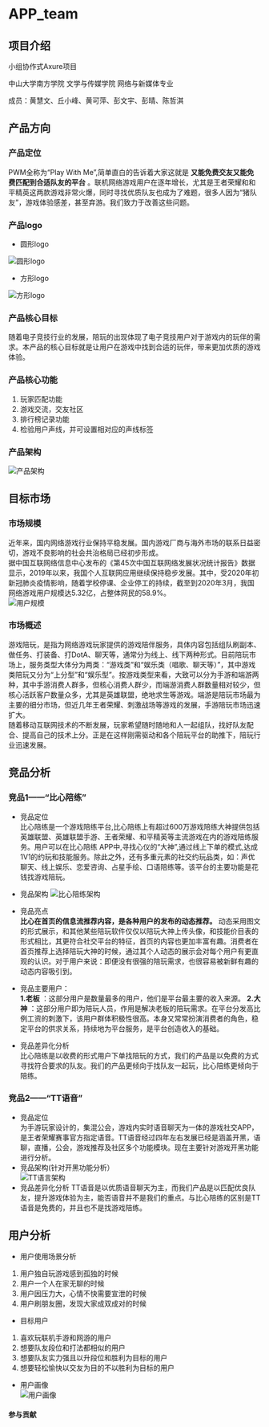 # APP_team

## 项目介绍
小组协作式Axure项目

中山大学南方学院 文学与传媒学院 网络与新媒体专业

成员：黄慧文、丘小峰、黄可萍、彭文宇、彭晴、陈哲淇


## 产品方向

### 产品定位
PWM全称为“Play With Me”,简单直白的告诉着大家这就是 **又能免费交友又能免费匹配到合适队友的平台** 。联机网络游戏用户在逐年增长，尤其是王者荣耀和和平精英这两款游戏非常火爆，同时寻找优质队友也成为了难题，很多人因为“猪队友”，游戏体验感差，甚至弃游。我们致力于改善这些问题。

### 产品logo

- 圆形logo

![圆形logo](https://gitee.com/pengqiang666/app_team/raw/master/images/logo.png) 

- 方形logo

![方形logo](https://gitee.com/pengqiang666/app_team/raw/master/images/logo_show.png) 

### 产品核心目标
随着电子竞技行业的发展，陪玩的出现体现了电子竞技用户对于游戏内的玩伴的需求。本产品的核心目标就是让用户在游戏中找到合适的玩伴，带来更加优质的游戏体验。

### 产品核心功能
1. 玩家匹配功能
2. 游戏交流，交友社区
3. 排行榜记录功能
4. 检验用户声线，并可设置相对应的声线标签

### 产品架构
![产品架构](https://gitee.com/pengqiang666/app_team/raw/master/images/chanpinjiegoutu.png)  

## 目标市场

### 市场规模
 近年来，国内网络游戏行业保持平稳发展。国内游戏厂商与海外市场的联系日益密切，游戏不良影响的社会共治格局已经初步形成。  
据中国互联网络信息中心发布的《第45次中国互联网络发展状况统计报告》数据显示，2019年以来，我国个人互联网应用继续保持稳步发展。其中，受2020年初新冠肺炎疫情影响，随着学校停课、企业停工的持续，截至到2020年3月，我国网络游戏用户规模达5.32亿，占整体网民的58.9%。  
![用户规模](https://gitee.com/pengqiang666/study_note/raw/master/img/image.png "在这里输入图片标题")   

### 市场概述
  游戏陪玩，是指为网络游戏玩家提供的游戏陪伴服务，具体内容包括组队刷副本、做任务、打装备、打DotA、聊天等，通常分为线上、线下两种形式。目前陪玩市场上，服务类型大体分为两类：“游戏类”和“娱乐类（唱歌、聊天等）”，其中游戏类陪玩又分为“上分型”和“娱乐型”。按游戏类型来看，大致可以分为手游和端游两种，其中手游消费人群多，但核心消费人群少，而端游消费人群数量相对较少，但核心活跃客户数量众多，尤其是英雄联盟，绝地求生等游戏。端游是陪玩市场最为主要的细分市场，但近几年王者荣耀、刺激战场等游戏的发展，手游陪玩市场迅速扩大。  
  随着移动互联网技术的不断发展，玩家希望随时随地和人一起组队，找好队友配合、提高自己的技术上分。正是在这样刚需驱动和各个陪玩平台的助推下，陪玩行业迅速发展。



## 竞品分析

### 竞品1——“比心陪练”
- 竞品定位  
比心陪练是一个游戏陪练平台,比心陪练上有超过600万游戏陪练大神提供包括英雄联盟、英雄联盟手游、王者荣耀、和平精英等主流游戏在内的游戏陪练服务。用户可以在比心陪练 APP中,寻找心仪的“大神”,通过线上下单的模式,达成1V1的约玩和技能服务。除此之外，还有多重元素的社交约玩品类，如：声优聊天、线上娱乐、恋爱咨询、占星手绘、口语陪练等。该平台的主要功能是花钱找游戏陪玩。

- 竞品架构 
![比心陪练架构](https://gitee.com/pengqiang666/study_note/raw/master/img/Bcp2_lEyNdpABaZkYsrPGQ.png "在这里输入图片标题")  
- 竞品亮点  
 **比心在首页的信息流推荐内容，是各种用户的发布的动态推荐。** 动态采用图文的形式展示，和其他某些陪玩软件仅仅以陪玩大神上传头像，和技能价目表的形式相比，其更符合社交平台的特征，首页的内容也更加丰富有趣。消费者在首页推荐上选择陪玩大神的时候，通过其个人动态的展示会对每个用户有更直观的认识。对于用户来说：即便没有很强的陪玩需求，也很容易被新鲜有趣的动态内容吸引到。
- 竞品主要用户：  
 **1.老板** ：这部分用户是数量最多的用户，他们是平台最主要的收入来源。
 **2.大神** ：这部分用户即为陪玩人员，作用是解决老板的陪玩需求。在平台分发高比例工资的刺激下，该用户群体积极性很高。本身又常常扮演消费者的角色，稳定平台的供求关系，持续地为平台服务，是平台创造收入的基础。
- 竞品差异化分析  
比心陪练是以收费的形式用户下单找陪玩的方式，我们的产品是以免费的方式寻找符合要求的队友。我们的产品更倾向于找队友一起玩，比心陪练更倾向于陪练。  

### 竞品2——“TT语音”
- 竞品定位  
为手游玩家设计的，集混公会，游戏内实时语音聊天为一体的游戏社交APP，是王者荣耀赛事官方指定语音。TT语音经过四年左右发展已经是涵盖开黑，语聊，直播，公会，游戏推荐及社区多个功能模块。现在主要针对游戏开黑功能进行分析。
- 竞品架构(针对开黑功能分析）  
![TT语言架构](https://gitee.com/pengqiang666/study_note/raw/master/img/xbRh67j7pcV46yU86_K3yw.png)  
- 竞品差异化分析
TT语音是以优质语音聊天为主，而我们产品是以匹配优良队友，提升游戏体验为主，能否语音并不是我们的重点。与比心陪练的区别是TT语音是免费的，并且也不是找游戏陪练。
## 用户分析
- 用户使用场景分析  

1. 用户独自玩游戏感到孤独的时候
2. 用户一个人在家无聊的时候
3. 用户因压力大，心情不快需要宣泄的时候
4. 用户刷朋友圈，发现大家成双成对的时候

- 目标用户  

1. 喜欢玩联机手游和网游的用户  
2. 想要队友段位和打法都相似的用户  
3. 想要队友实力强且以升段位和胜利为目标的用户  
4. 想要轻松愉快以交友为目的不以胜利为目标的用户  


- 用户画像  
![用户画像](https://gitee.com/pengqiang666/app_team/raw/master/images/yonghuhuaxiang.png)



#### 参与贡献


